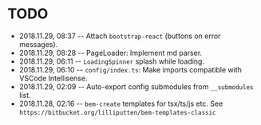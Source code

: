 # TODO

- 2018.11.29, 08:37 -- Attach `bootstrap-react` (buttons on error messages).
- 2018.11.29, 08:28 -- PageLoader: Implement md parser.
- 2018.11.29, 06:11 -- `LoadingSpinner` splash while loading.
- 2018.11.29, 06:10 -- `config/index.ts`: Make imports compatible with VSCode Intellisense.
- 2018.11.29, 02:09 -- Auto-export config submodules from `__submodules` list.
- 2018.11.28, 02:16 -- `bem-create` templates for tsx/ts/js etc. See `https://bitbucket.org/lilliputten/bem-templates-classic`
